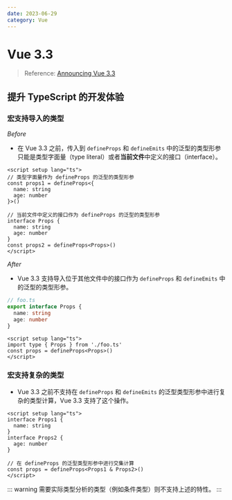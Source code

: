 ```yaml
---
date: 2023-06-29
category: Vue
---
```


# Vue 3.3

> Reference: [Announcing Vue 3.3](https://blog.vuejs.org/posts/vue-3-3)

## 提升 TypeScript 的开发体验

### 宏支持导入的类型

_Before_

- 在 Vue 3.3 之前，传入到 `defineProps` 和 `defineEmits` 中的泛型的类型形参只能是类型字面量（type literal）或者**当前文件**中定义的接口（interface）。

```vue
<script setup lang="ts">
// 类型字面量作为 defineProps 的泛型的类型形参
const props1 = defineProps<{
  name: string
  age: number
}>()

// 当前文件中定义的接口作为 defineProps 的泛型的类型形参
interface Props {
  name: string
  age: number
}
const props2 = defineProps<Props>()
</script>
```

_After_

- Vue 3.3 支持导入位于其他文件中的接口作为 `defineProps` 和 `defineEmits` 中的泛型的类型形参。

```ts
// foo.ts
export interface Props {
  name: string
  age: number
}
```

```vue {2}
<script setup lang="ts">
import type { Props } from './foo.ts'
const props = defineProps<Props>()
</script>
```

### 宏支持复杂的类型

- Vue 3.3 之前不支持在 `defineProps` 和 `defineEmits` 的泛型类型形参中进行复杂的类型计算，Vue 3.3 支持了这个操作。

```vue {10}
<script setup lang="ts">
interface Props1 {
  name: string
}
interface Props2 {
  age: number
}

// 在 defineProps 的泛型类型形参中进行交集计算
const props = defineProps<Props1 & Props2>()
</script>
```

::: warning
需要实际类型分析的类型（例如条件类型）则不支持上述的特性。
:::
